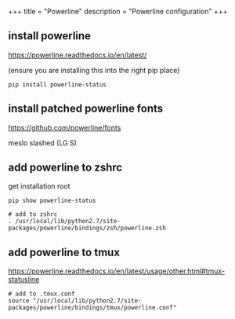 +++
title = "Powerline"
description = "Powerline configuration"
+++

## install powerline

https://powerline.readthedocs.io/en/latest/

(ensure you are installing this into the right pip place)

```
pip install powerline-status
```

## install patched powerline fonts 

https://github.com/powerline/fonts

meslo slashed (LG S)


## add powerline to zshrc

get installation root
```
pip show powerline-status
```

```
# add to zshrc
. /usr/local/lib/python2.7/site-packages/powerline/bindings/zsh/powerline.zsh
```

## add powerline to tmux

https://powerline.readthedocs.io/en/latest/usage/other.html#tmux-statusline

```
# add to .tmux.conf
source "/usr/local/lib/python2.7/site-packages/powerline/bindings/tmux/powerline.conf"
```
